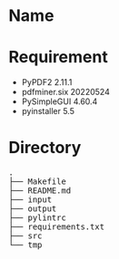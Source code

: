 # Name

# Requirement
* PyPDF2 2.11.1
* pdfminer.six 20220524
* PySimpleGUI 4.60.4
* pyinstaller 5.5

# Directory
<pre>
.
├── Makefile
├── README.md
├── input
├── output
├── pylintrc
├── requirements.txt
├── src
└── tmp
</pre>